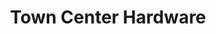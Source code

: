 ---
title: "Town Center Hardware"
url: /lake-forest-park/town-center-hardware/
shop: doityourself
---
